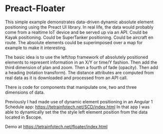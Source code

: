 # Preact-Floater
This simple example demonstrates data-driven dynamic absolute element positioning using the Preact UI library.  In real life, the data would probably come from a realtime IoT device and be served up via an API. Could be Kayak positioning.  Could be SuperTanker positioning. Could be aircraft en route. The absolute elements could be superimposed over a map for example to make it interesting.

The basic idea is to use the left/top framework of absolutely positioned elements to represent information in an X/Y or time/Y fashion.
Then add the third dimension of plan and zoom. Then a fourth of fade (opacity). Then add a heading (rotation transform). The distance attributes are computed from real data as it is downloaded and processed from an API call.

There is code for components that manipulate one, two and three dimensions of data.

Previously I had made use of dynamic element positioning in an Angular 1 Schedule app: https://tetrainfotech.net/SCD/index.html
In that app I was able to dynamically set the the style left element position from the data located in $scope.

Demo at https://tetrainfotech.net/floater/index.html
